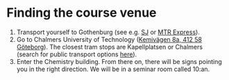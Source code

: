 # Finding the course venue

1. Transport yourself to Gothenburg (see e.g. [SJ](https://www.sj.se) or [MTR Express](https://www.mtrexpress.se)).
2. Go to Chalmers University of Technology ([Kemivägen 8a, 412 58 Göteborg](https://goo.gl/maps/SBjwu5puRfC2)). The closest tram stops are Kapellplatsen or Chalmers (search for public transport options [here](https://www.vasttrafik.se/en/)).
3. Enter the Chemistry building. From there on, there will be signs pointing you in the right direction. We will be in a seminar room called 10:an.
